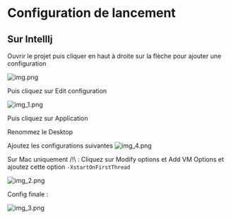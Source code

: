 # Configuration de lancement

## Sur IntellIj
Ouvrir le projet puis cliquer en haut à droite sur la flèche pour ajouter une configuration


![img.png](img.png)

Puis cliquez sur Edit configuration

![img_1.png](img_1.png)

Puis cliquez sur Application

Renommez le Desktop

Ajoutez les configurations suivantes
![img_4.png](img_4.png)

Sur Mac uniquement /!\ : Cliquez sur Modify options et Add VM Options et ajoutez cette option 
`-XstartOnFirstThread`

![img_2.png](img_2.png)

Config finale :

![img_3.png](img_3.png)